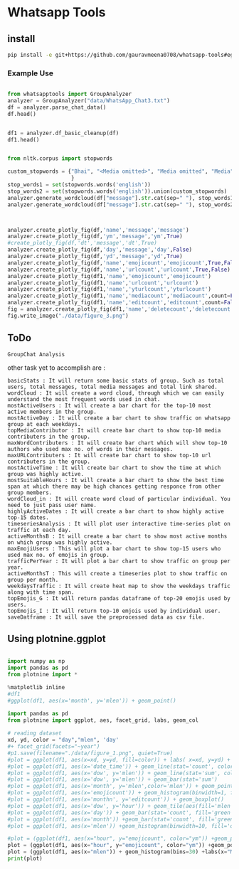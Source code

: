 # Whatsapp Tools

## install

```bash
pip install -e git+https://github.com/gauravmeena0708/whatsapp-tools#egg=whatsapp-tools
```

### Example Use

```python

from whatsapptools import GroupAnalyzer
analyzer = GroupAnalyzer("data/WhatsApp_Chat3.txt")
df = analyzer.parse_chat_data()
df.head()

```

```python

df1 = analyzer.df_basic_cleanup(df)
df1.head()

```

```python

from nltk.corpus import stopwords

custom_stopwords = {"Bhai", "<Media omitted>", "Media omitted", "Media","omitted", "bro", 'would', 'ye', 'ke', 'ko', 'doge', 'aap', 'tum', 'hai'
                    }
stop_words1 = set(stopwords.words('english'))
stop_words2 = set(stopwords.words('english')).union(custom_stopwords)
analyzer.generate_wordcloud(df["message"].str.cat(sep=" "), stop_words1)
analyzer.generate_wordcloud(df["message"].str.cat(sep=" "), stop_words2)

```

```python


analyzer.create_plotly_fig(df,'name','message','message')
analyzer.create_plotly_fig(df,'ym','message','ym',True)
#create_plotly_fig(df,'dt','message','dt',True)
analyzer.create_plotly_fig(df,'day','message','day',False)
analyzer.create_plotly_fig(df,'yd','message','yd',True)
analyzer.create_plotly_fig(df,'name','emojicount','emojicount',True,False)
analyzer.create_plotly_fig(df,'name','urlcount','urlcount',True,False)
analyzer.create_plotly_fig(df1,'name','emojicount','emojicount')
analyzer.create_plotly_fig(df1,'name','urlcount','urlcount')
analyzer.create_plotly_fig(df1,'name','yturlcount','yturlcount')
analyzer.create_plotly_fig(df1,'name','mediacount','mediacount',count=False)
analyzer.create_plotly_fig(df1,'name','editcount','editcount',count=False)
fig = analyzer.create_plotly_fig(df1,'name','deletecount','deletecount',count=False)
fig.write_image("./data/figure_3.png")
```


## ToDo
    GroupChat Analysis

other task yet to accomplish are : 

    basicStats : It will return some basic stats of group. Such as total users, total messages, total media messages and total link shared.
    wordCloud : It will create a word cloud, through which we can easily understand the most frequent words used in chat.
    mostActiveUsers : It will create a bar chart for the top-10 most active members in the group.
    mostActiveDay : It will create a bar chart to show traffic on whatsapp group at each weekdays.
    topMediaContributor : It will create bar chart to show top-10 media contributers in the group.
    maxWordContributers : It will create bar chart which will show top-10 authors who used max no. of words in their messages.
    maxURLContributers : It will create bar chart to show top-10 url contributers in the group.
    mostActiveTime : It will create bar chart to show the time at which group was highly active.
    mostSuitableHours : It will create a bar chart to show the best time span at which there may be high chances getting responce from other group members.
    wordCloud_in : It will create word cloud of particular individual. You need to just pass user name.
    highlyActiveDates : It will create a bar chart to show highly active top-15 dates.
    timeseriesAnalysis : It will plot user interactive time-series plot on traffic at each day.
    activeMonthsB : It will create a bar chart to show most active months on which group was highly active.
    maxEmojiUsers : This will plot a bar chart to show top-15 users who used max no. of emojis in group.
    trafficPerYear : It will plot a bar chart to show traffic on group per year.
    activeMonthsT : This will create a timeseries plot to show traffic on group per month.
    weekdaysTraffic : It will create heat map to show the weekdays traffic along with time span.
    topEmojis_G : It will return pandas dataframe of top-20 emojis used by users.
    topEmojis_I : It will return top-10 emjois used by individual user.
    saveDatframe : It will save the preprocessed data as csv file.

## Using plotnine.ggplot

```python

import numpy as np
import pandas as pd
from plotnine import *

%matplotlib inline
#df1
#ggplot(df1, aes(x='month', y='mlen')) + geom_point()

import pandas as pd 
from plotnine import ggplot, aes, facet_grid, labs, geom_col 
  
# reading dataset 
xd, yd, color = "day","mlen", 'day'
#+ facet_grid(facets="~year")
#p1.save(filename="./data/figure_1.png", quiet=True)
#plot = ggplot(df1, aes(x=xd, y=yd, fill=color)) + labs( x=xd, y=yd) + geom_col()
#plot = ggplot(df1, aes(x='date_time')) + geom_line(stat='count', color='blue') 
#plot = ggplot(df1, aes(x='dow', y='mlen')) + geom_line(stat='sum', color='blue') 
#plot = ggplot(df1, aes(x='dow', y='mlen')) + geom_bar(stat='sum')
#plot = ggplot(df1, aes(x='month', y='mlen',color='mlen')) + geom_point() 
#plot = ggplot(df1, aes(x='emojicount')) + geom_histogram(binwidth=1, fill='blue', color='black', alpha=0.7) 
#plot = ggplot(df1, aes(x='monthn', y='editcount')) + geom_boxplot()
#plot = ggplot(df1, aes(x='dow', y='hour')) + geom_tile(aes(fill='mlen'), color='white') + scale_fill_gradient(low='white', high='blue') 
#plot = ggplot(df1, aes(x='day')) + geom_bar(stat='count', fill='green') + coord_flip()
#plot = ggplot(df1, aes(x='month')) +geom_bar(stat='count', fill='green') + coord_flip()
#plot = ggplot(df1, aes(x='mlen')) +geom_histogram(binwidth=10, fill='orange', color='black', alpha=0.7) 

#plot = (ggplot(df1, aes(x="hour", y="emojicount", color="ym")) +geom_point() +facet_wrap("~year") +labs(x="Hour of Day", y="Emoji Count", title="Emojis by Hour and Month"))
plot = (ggplot(df1, aes(x="hour", y="emojicount", color="ym")) +geom_point() +facet_wrap('~ym') +labs(x="Hour of Day", y="Emoji Count", title="Emojis by Hour and Month"))
plot = (ggplot(df1, aes(x="mlen")) + geom_histogram(bins=30) +labs(x="Message Length", y="Count", title="Distribution of Message Lengths"))
print(plot)



```